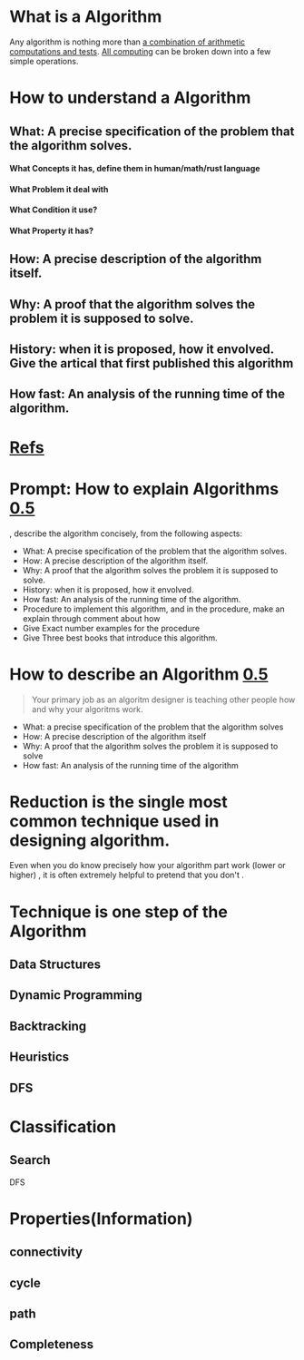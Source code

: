 # What is a Algorithm
Any algorithm is nothing more than [a combination of arithmetic computations and tests](https://stats.stackexchange.com/questions/398322/what-is-the-purpose-of-using-a-decision-tree).
[All computing](https://www.quora.com/Is-a-decision-tree-just-a-fancy-name-for-a-sequence-of-if-else-if-else-if-else-statements) can be broken down into a few simple operations.
# How to understand a Algorithm
## What: A precise specification of the problem that the algorithm solves.
#### What Concepts it has, define them in human/math/rust language

#### What Problem it deal with

#### What Condition it use?

#### What Property it has?

## How: A precise description of the algorithm itself.

## Why: A proof that the algorithm solves the problem it is supposed to solve.

## History: when it is proposed, how it envolved. Give the artical that first published this algorithm

## How fast: An analysis of the running time of the algorithm.

# [Refs](../../refs.md#algorithm)

# Prompt: How to explain Algorithms [0.5](https://jeffe.cs.illinois.edu/teaching/algorithms/book/00-intro.pdf)
, describe the algorithm concisely, from the following aspects:
- What: A precise specification of the problem that the algorithm solves.
- How: A precise description of the algorithm itself.
- Why: A proof that the algorithm solves the problem it is supposed to solve.
- History: when it is proposed, how it envolved.
- How fast: An analysis of the running time of the algorithm.
- Procedure to implement this algorithm, and in the procedure, make an explain through comment about how
- Give Exact number examples for the procedure
- Give Three best books that introduce this algorithm.
# How to describe an Algorithm [0.5](https://jeffe.cs.illinois.edu/teaching/algorithms/book/00-intro.pdf)
> Your primary job as an algoritm designer is teaching other people how and why your algoritms work.
- What: a precise specification of the problem that the algorithm solves
- How: A precise description of the algorithm itself
- Why: A proof that the algorithm solves the problem it is supposed to solve
- How fast: An analysis of the running time of the algorithm

# Reduction is the single most common technique used in designing algorithm.
Even when you do know precisely how your algorithm part work (lower or higher) , it is often extremely helpful to pretend that you don't .
# Technique is one step of the Algorithm
## Data Structures
## Dynamic Programming
## Backtracking
## Heuristics
## DFS

# Classification
## Search
DFS

# Properties(Information)
## connectivity
## cycle
## path
## Completeness
